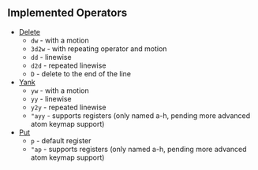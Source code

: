 ## Implemented Operators

* [Delete](http://vimhelp.appspot.com/change.txt.html#deleting)
  * `dw` - with a motion
  * `3d2w` - with repeating operator and motion
  * `dd` - linewise
  * `d2d` - repeated linewise
  * `D` - delete to the end of the line
* [Yank](http://vimhelp.appspot.com/change.txt.html#yank)
  * `yw` - with a motion
  * `yy` - linewise
  * `y2y` - repeated linewise
  * `"ayy` - supports registers (only named a-h, pending more
    advanced atom keymap support)
* [Put](http://vimhelp.appspot.com/change.txt.html#p)
  * `p` - default register
  * `"ap` - supports registers (only named a-h, pending more
    advanced atom keymap support)
